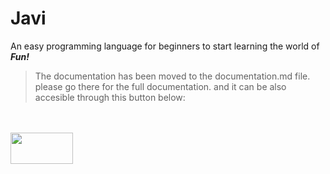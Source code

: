 # Javi
An easy programming language for beginners to start learning the world of <strong> <em>Fun!</em> </strong>

> The documentation has been moved to the documentation.md file. please go there for the full documentation. and it can be also accesible through this button below:

<br></br>
[<img src="https://i.imgur.com/gCToGZG.png" height="50" width="100" />](https://github.com/Team-Java-Wolf/Javi/blob/main/gh/documentation.md/)
<br></br>
